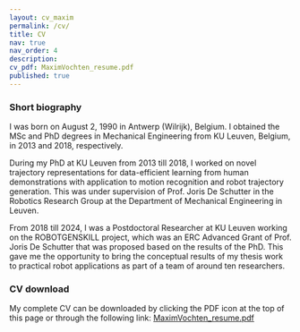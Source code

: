 ```yaml
---
layout: cv_maxim
permalink: /cv/
title: CV
nav: true
nav_order: 4
description: 
cv_pdf: MaximVochten_resume.pdf
published: true
---
```


### Short biography

I was born on August 2, 1990 in Antwerp (Wilrijk), Belgium. I obtained the MSc and PhD degrees in Mechanical Engineering from KU Leuven, Belgium, in 2013 and 2018, respectively.

During my PhD at KU Leuven from 2013 till 2018, I worked on novel trajectory representations for data-efficient learning from human demonstrations with application to motion recognition and robot trajectory generation. This was under supervision of Prof. Joris De Schutter in the Robotics Research Group at the Department of Mechanical Engineering in Leuven. 

From 2018 till 2024, I was a Postdoctoral Researcher at KU Leuven working on the ROBOTGENSKILL project, which was an ERC Advanced Grant of Prof. Joris De Schutter that was proposed based on the results of the PhD. This gave me the opportunity to bring the conceptual results of my thesis work to practical robot applications as part of a team of around ten researchers.

### CV download

My complete CV can be downloaded by clicking the PDF icon at the top of this page or through the following link: [MaximVochten_resume.pdf](/assets/pdf/MaximVochten_resume.pdf)